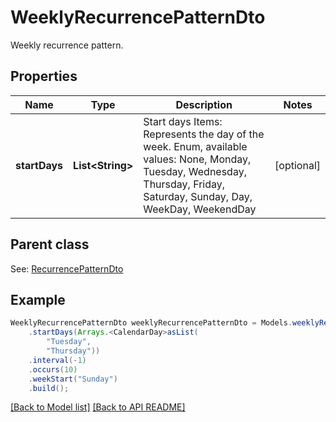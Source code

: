 # WeeklyRecurrencePatternDto

Weekly recurrence pattern.             

## Properties
Name | Type | Description | Notes
------------ | ------------- | ------------- | -------------
**startDays** | **List&lt;String&gt;** | Start days              Items: Represents the day of the week. Enum, available values: None, Monday, Tuesday, Wednesday, Thursday, Friday, Saturday, Sunday, Day, WeekDay, WeekendDay |  [optional]

## Parent class

See: [RecurrencePatternDto](RecurrencePatternDto.md)


## Example
```java
WeeklyRecurrencePatternDto weeklyRecurrencePatternDto = Models.weeklyRecurrencePatternDto()
    .startDays(Arrays.<CalendarDay>asList(
        "Tuesday",
        "Thursday"))
    .interval(-1)
    .occurs(10)
    .weekStart("Sunday")
    .build();
```


[[Back to Model list]](Models.md) [[Back to API README]](README.md)
